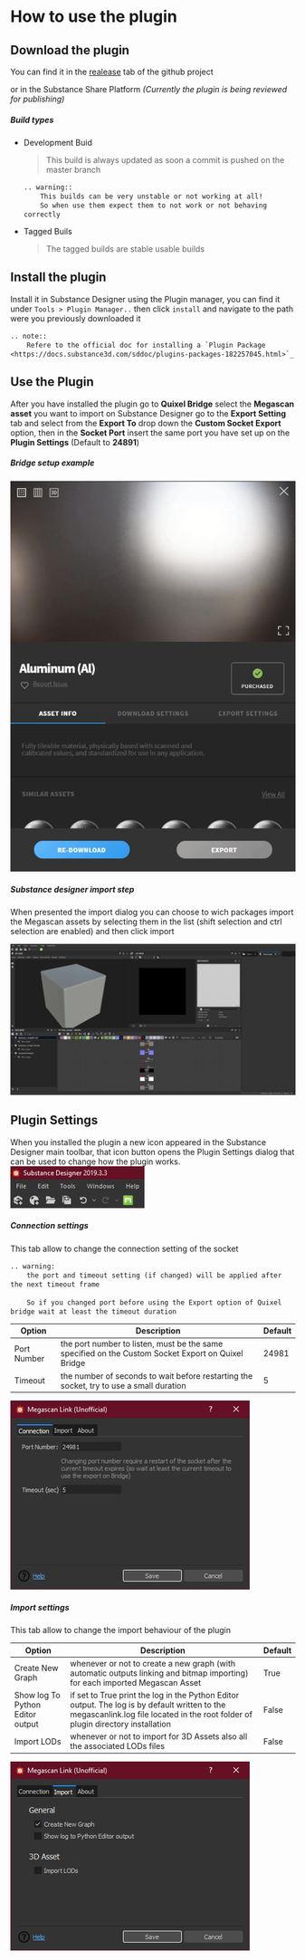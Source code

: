 
# How to use the plugin


## Download the plugin

You can find it in the [realease](https://github.com/Raider-Arts/megascan-link/releases) tab of the github project 

or in the Substance Share Platform _(Currently the plugin is being reviewed for publishing)_

##### Build types
- Development Buid
    > This build is always updated as soon a commit is pushed on the master branch
    ```eval_rst
    .. warning::
        This builds can be very unstable or not working at all!
        So when use them expect them to not work or not behaving correctly
    ```

- Tagged Buils
    > The tagged builds are stable usable builds

## Install the plugin
Install it in Substance Designer using the Plugin manager, you can find it under ``Tools > Plugin Manager..`` then click ``install`` and navigate to the path were you previously downloaded it

```eval_rst
.. note::
    Refere to the official doc for installing a `Plugin Package <https://docs.substance3d.com/sddoc/plugins-packages-182257045.html>`_
```

## Use the Plugin
After you have installed the plugin go to **Quixel Bridge** select the **Megascan asset** you want to import on Substance Designer go to the **Export Setting** tab and select from the **Export To** drop down the **Custom Socket Export** option, then in the **Socket Port** insert the same port you have set up on the **Plugin Settings** (Default to **24891**) 

##### Bridge setup example
![Bridge setup example](_static/megascan_setup.gif)

##### Substance designer import step
When presented the import dialog you can choose to wich packages import the Megascan assets by selecting them in the list (shift selection and ctrl selection are enabled) and then click import

![Designer import step](_static/designer_import.gif)

## Plugin Settings
When you installed the plugin a new icon appeared in the Substance Designer main toolbar, that icon button opens the Plugin Settings dialog that can be used to change how the plugin works.
![settings icon](_static/settings_icon.png)

##### Connection settings
This tab allow to change the connection setting of the socket 

```eval_rst
.. warning:
    the port and timeout setting (if changed) will be applied after the next timeout frame 

    So if you changed port before using the Export option of Quixel bridge wait at least the timeout duration
```

 Option        | Description          | Default
 ------------- |-------------| -----
 Port Number      | the port number to listen, must be the same specified on the Custom Socket Export on Quixel Bridge |  24981 
 Timeout      | the number of seconds to wait before restarting the socket, try to use a small duration      |  5  

![connection settings image](_static/settings_connection.png)

##### Import settings
This tab allow to change the import behaviour of the plugin 

 Option        | Description          | Default
 ------------- |-------------| -----
 Create New Graph      | whenever or not to create a new graph (with automatic outputs linking and bitmap importing) for each imported Megascan Asset |  True 
Show log To Python Editor output      | if set to True print the log in the Python Editor output. The log is by default written to the megascanlink.log file located in the root folder of plugin directory installation       |  False
Import LODs| whenever or not to import for 3D Assets also all the associated LODs files|  False

![connection settings image](_static/settings_import.png)